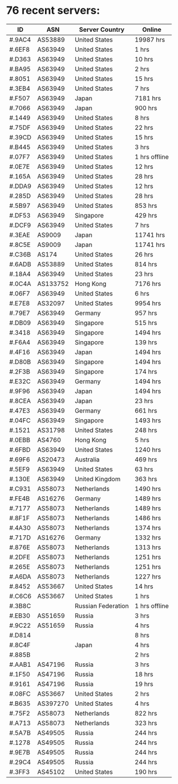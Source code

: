 # 76 recent servers:

| ID | ASN | Server Country | Online |
| ------ | ------ | ------ | ------ |
| #.9AC4 | AS53889 | United States | 19987 hrs |
| #.6EF8 | AS63949 | United States | 1 hrs |
| #.D363 | AS63949 | United States | 10 hrs |
| #.BA95 | AS63949 | United States | 2 hrs |
| #.8051 | AS63949 | United States | 15 hrs |
| #.3EB4 | AS63949 | United States | 7 hrs |
| #.F507 | AS63949 | Japan | 7181 hrs |
| #.7066 | AS63949 | Japan | 900 hrs |
| #.1449 | AS63949 | United States | 8 hrs |
| #.75DF | AS63949 | United States | 22 hrs |
| #.39CD | AS63949 | United States | 15 hrs |
| #.B445 | AS63949 | United States | 3 hrs |
| #.07F7 | AS63949 | United States | 1 hrs offline |
| #.0E7E | AS63949 | United States | 12 hrs |
| #.165A | AS63949 | United States | 28 hrs |
| #.DDA9 | AS63949 | United States | 12 hrs |
| #.285D | AS63949 | United States | 28 hrs |
| #.5B97 | AS63949 | United States | 853 hrs |
| #.DF53 | AS63949 | Singapore | 429 hrs |
| #.DCF9 | AS63949 | United States | 7 hrs |
| #.3EAE | AS9009 | Japan | 11741 hrs |
| #.8C5E | AS9009 | Japan | 11741 hrs |
| #.C36B | AS174 | United States | 26 hrs |
| #.6ADB | AS53889 | United States | 814 hrs |
| #.18A4 | AS63949 | United States | 23 hrs |
| #.0C4A | AS133752 | Hong Kong | 7176 hrs |
| #.06F7 | AS63949 | United States | 6 hrs |
| #.E7E8 | AS32097 | United States | 9954 hrs |
| #.79E7 | AS63949 | Germany | 957 hrs |
| #.DB09 | AS63949 | Singapore | 515 hrs |
| #.3418 | AS63949 | Singapore | 1494 hrs |
| #.F6A4 | AS63949 | Singapore | 139 hrs |
| #.4F16 | AS63949 | Japan | 1494 hrs |
| #.D80B | AS63949 | Singapore | 1494 hrs |
| #.2F3B | AS63949 | Singapore | 174 hrs |
| #.E32C | AS63949 | Germany | 1494 hrs |
| #.9F96 | AS63949 | Japan | 1494 hrs |
| #.8CEA | AS63949 | Japan | 23 hrs |
| #.47E3 | AS63949 | Germany | 661 hrs |
| #.04FC | AS63949 | Singapore | 1493 hrs |
| #.1521 | AS31798 | United States | 248 hrs |
| #.0EBB | AS4760 | Hong Kong | 5 hrs |
| #.6FBD | AS63949 | United States | 1240 hrs |
| #.69F6 | AS20473 | Australia | 469 hrs |
| #.5EF9 | AS63949 | United States | 63 hrs |
| #.130E | AS63949 | United Kingdom | 363 hrs |
| #.C931 | AS58073 | Netherlands | 1490 hrs |
| #.FE4B | AS16276 | Germany | 1489 hrs |
| #.7177 | AS58073 | Netherlands | 1489 hrs |
| #.8F1F | AS58073 | Netherlands | 1486 hrs |
| #.4A30 | AS58073 | Netherlands | 1374 hrs |
| #.717D | AS16276 | Germany | 1332 hrs |
| #.876E | AS58073 | Netherlands | 1313 hrs |
| #.2DFE | AS58073 | Netherlands | 1251 hrs |
| #.265E | AS58073 | Netherlands | 1251 hrs |
| #.A6DA | AS58073 | Netherlands | 1227 hrs |
| #.8452 | AS53667 | United States | 14 hrs |
| #.C6C6 | AS53667 | United States | 1 hrs |
| #.3B8C |  | Russian Federation | 1 hrs offline |
| #.EB30 | AS51659 | Russia | 3 hrs |
| #.9C22 | AS51659 | Russia | 4 hrs |
| #.D814 |  |  | 8 hrs |
| #.8C4F |  | Japan | 4 hrs |
| #.885B |  |  | 2 hrs |
| #.AAB1 | AS47196 | Russia | 3 hrs |
| #.1F50 | AS47196 | Russia | 18 hrs |
| #.9161 | AS47196 | Russia | 19 hrs |
| #.08FC | AS53667 | United States | 2 hrs |
| #.B635 | AS397270 | United States | 4 hrs |
| #.75F2 | AS58073 | Netherlands | 822 hrs |
| #.A713 | AS58073 | Netherlands | 323 hrs |
| #.5A7B | AS49505 | Russia | 244 hrs |
| #.1278 | AS49505 | Russia | 244 hrs |
| #.9E7B | AS49505 | Russia | 244 hrs |
| #.29C4 | AS49505 | Russia | 244 hrs |
| #.3FF3 | AS45102 | United States | 190 hrs |

